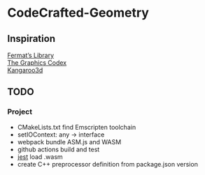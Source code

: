 # CodeCrafted-Geometry

## Inspiration

[Fermat’s Library](https://fermatslibrary.com/)  
[The Graphics Codex](https://graphicscodex.com/)  
[Kangaroo3d](http://kangaroo3d.com/)  

## TODO

### Project

- CMakeLists.txt find Emscripten toolchain
- setIOContext: any -> interface
- webpack bundle ASM.js and WASM
- github actions build and test
- [jest](https://jestjs.io/) load .wasm
- create C++ preprocessor definition from package.json version
